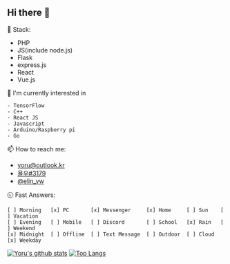 ## Hi there 👋
🌱 Stack:
- PHP
- JS(include node.js)
- Flask
- express.js
- React
- Vue.js

💨 I'm currently interested in
```
- TensorFlow
- C++
- React JS
- Javascript
- Arduino/Raspberry pi
- Go
```

📫 How to reach me: 
- [yoru@outlook.kr](mailto:yoru@outlook.kr)
- [욜우#3179](https://discord.com)
- [@elin_yw](https://t.me/elin_yw)


🕤 Fast Answers:
```
[ ] Morning   [x] PC       [x] Messenger     [x] Home     [ ] Sun    [ ] Vacation
[ ] Evening   [ ] Mobile   [ ] Discord       [ ] School   [x] Rain   [ ] Weekend
[x] Midnight  [ ] Offline  [ ] Text Message  [ ] Outdoor  [ ] Cloud  [x] Weekday
```

[![Yoru's github stats](https://github-readme-stats.vercel.app/api?username=Yoruroong&show_icons=true&hide_border=true&count_private=true)](https://github.com/Yoruroong)
[![Top Langs](https://github-readme-stats.vercel.app/api/top-langs/?username=anuraghazra&layout=compact)](https://github.com/Yoruroong)
